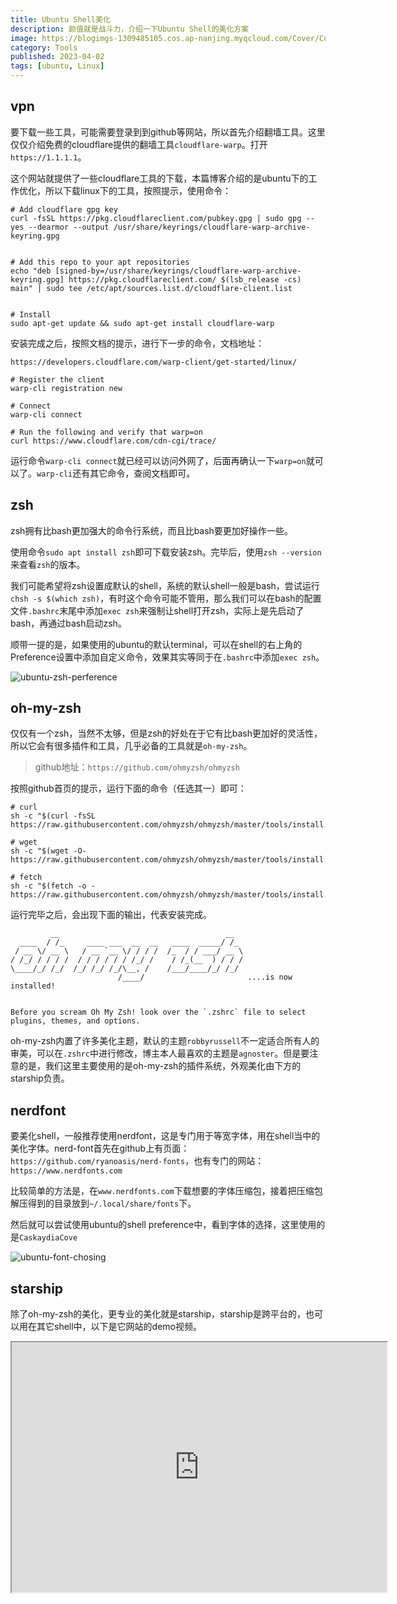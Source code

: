 ```yaml
---
title: Ubuntu Shell美化
description: 颜值就是战斗力，介绍一下Ubuntu Shell的美化方案
image: https://blogimgs-1309485105.cos.ap-nanjing.myqcloud.com/Cover/Computer/5.jpg
category: Tools
published: 2023-04-02
tags: [ubuntu, Linux]
---
```


## vpn

要下载一些工具，可能需要登录到到github等网站，所以首先介绍翻墙工具。这里仅仅介绍免费的cloudflare提供的翻墙工具`cloudflare-warp`。打开`https://1.1.1.1`。

这个网站就提供了一些cloudflare工具的下载，本篇博客介绍的是ubuntu下的工作优化，所以下载linux下的工具，按照提示，使用命令：

```shell
# Add cloudflare gpg key
curl -fsSL https://pkg.cloudflareclient.com/pubkey.gpg | sudo gpg --yes --dearmor --output /usr/share/keyrings/cloudflare-warp-archive-keyring.gpg


# Add this repo to your apt repositories
echo "deb [signed-by=/usr/share/keyrings/cloudflare-warp-archive-keyring.gpg] https://pkg.cloudflareclient.com/ $(lsb_release -cs) main" | sudo tee /etc/apt/sources.list.d/cloudflare-client.list


# Install
sudo apt-get update && sudo apt-get install cloudflare-warp
```

安装完成之后，按照文档的提示，进行下一步的命令，文档地址：

`https://developers.cloudflare.com/warp-client/get-started/linux/`

```shell
# Register the client
warp-cli registration new

# Connect
warp-cli connect

# Run the following and verify that warp=on
curl https://www.cloudflare.com/cdn-cgi/trace/
```

运行命令`warp-cli connect`就已经可以访问外网了，后面再确认一下`warp=on`就可以了。`warp-cli`还有其它命令，查阅文档即可。

## zsh

zsh拥有比bash更加强大的命令行系统，而且比bash要更加好操作一些。

使用命令`sudo apt install zsh`即可下载安装zsh。完毕后，使用`zsh --version`来查看`zsh`的版本。

我们可能希望将zsh设置成默认的shell，系统的默认shell一般是bash，尝试运行`chsh -s $(which zsh)`，有时这个命令可能不管用，那么我们可以在bash的配置文件`.bashrc`末尾中添加`exec zsh`来强制让shell打开zsh，实际上是先启动了bash，再通过bash启动zsh。

顺带一提的是，如果使用的ubuntu的默认terminal，可以在shell的右上角的Preference设置中添加自定义命令，效果其实等同于在`.bashrc`中添加`exec zsh`。

![ubuntu-zsh-perference](https://b3logfile.com/siyuan/1644568593533/assets/ubuntu-zsh-perference-20240404131654-2ty9t7z.png)

## oh-my-zsh

仅仅有一个zsh，当然不太够，但是zsh的好处在于它有比bash更加好的灵活性，所以它会有很多插件和工具，几乎必备的工具就是`oh-my-zsh`。

> github地址：`https://github.com/ohmyzsh/ohmyzsh`

按照github首页的提示，运行下面的命令（任选其一）即可：

```shell
# curl
sh -c "$(curl -fsSL https://raw.githubusercontent.com/ohmyzsh/ohmyzsh/master/tools/install.sh)"

# wget
sh -c "$(wget -O- https://raw.githubusercontent.com/ohmyzsh/ohmyzsh/master/tools/install.sh)"

# fetch
sh -c "$(fetch -o - https://raw.githubusercontent.com/ohmyzsh/ohmyzsh/master/tools/install.sh)"
```

运行完毕之后，会出现下面的输出，代表安装完成。

```shell
         __                                     __   
  ____  / /_     ____ ___  __  __   ____  _____/ /_  
 / __ \/ __ \   / __ `__ \/ / / /  /_  / / ___/ __ \ 
/ /_/ / / / /  / / / / / / /_/ /    / /_(__  ) / / / 
\____/_/ /_/  /_/ /_/ /_/\__, /    /___/____/_/ /_/  
                        /____/                       ....is now installed!


Before you scream Oh My Zsh! look over the `.zshrc` file to select plugins, themes, and options.
```

oh-my-zsh内置了许多美化主题，默认的主题`robbyrussell`不一定适合所有人的审美，可以在`.zshrc`中进行修改，博主本人最喜欢的主题是`agnoster`。但是要注意的是，我们这里主要使用的是oh-my-zsh的插件系统，外观美化由下方的starship负责。

## nerdfont

要美化shell，一般推荐使用nerdfont，这是专门用于等宽字体，用在shell当中的美化字体。nerd-font首先在github上有页面：`https://github.com/ryanoasis/nerd-fonts`，也有专门的网站：`https://www.nerdfonts.com`

比较简单的方法是，在`www.nerdfonts.com`下载想要的字体压缩包，接着把压缩包解压得到的目录放到`~/.local/share/fonts`下。

然后就可以尝试使用ubuntu的shell preference中，看到字体的选择，这里使用的是`CaskaydiaCove`

![ubuntu-font-chosing](https://b3logfile.com/siyuan/1644568593533/assets/ubuntu-font-chosing-20240404141236-0t3mebs.png)


## starship

除了oh-my-zsh的美化，更专业的美化就是starship，starship是跨平台的，也可以用在其它shell中，以下是它网站的demo视频。

<div>
<iframe height=400 width=600 src="https://starship.rs/demo.webm" />
</div>


starship也给了非常简单的安装方式，就是直接运行如下的命令：

```shell
curl -sS https://starship.rs/install.sh | sh
```

安装完毕后，在`.zshrc`最后写入下面的命令：

```shell
eval "($starship init zsh)"
```

这样，zsh以后使用的就是starship的美化方案。

然后我们需要配置具体的美化方案，配置文件在`~/.config/starship.toml`，starship提供了很多预设的方案，在这个地址：`https://starship.rs/presets/`

例如，如果喜欢`Tokyo Night`这个主题，就可以点开对应的页面，这里也提供了命令：

```
starship preset tokyo-night -o ~/.config/starship.toml
```

这样就可以看到更加漂亮的界面了。

![](https://starship.rs/presets/img/tokyo-night.png)

## zsh-autosuggestion

注意，starship只是一个美化工具，它没有自动补全功能，不要被它网站上的视频误导了，starship视频里展示的是fish的自动补全功能，zsh里面的`zsh-autosuggestion`可以做到类似的功能。

> github地址：`https://github.com/zsh-users/zsh-autosuggestions`

先前已经安装了`oh-my-zsh`，这里就直接使用`oh-my-zsh`的插件系统，使用下面的命令：

```
git clone https://github.com/zsh-users/zsh-autosuggestions ${ZSH_CUSTOM:-~/.oh-my-zsh/custom}/plugins/zsh-autosuggestions
```

接着在`.zshrc`里的`plugins`加入`zsh-autosuggestions`即可，注意每个插件用空格隔开而不是逗号，而且注意末尾的`s`。

## zoxide

zoxide是一个更加智能化的`cd`命令，看一下github页面上的demo:

![](https://github.com/ajeetdsouza/zoxide/raw/main/contrib/tutorial.webp)

安装也比较简单，按照github上的提示即可：

```
curl -sS https://raw.githubusercontent.com/ajeetdsouza/zoxide/main/install.sh | bash
```

在安装的时候，zoxide有时会提示你`PATH`的问题，因为`zoxide`不是安装在`/usr/bin`或者`/usr/local/bin`下的，而是安装在`~/.local/bin`下。

安装完之后，在`.zshrc`里面启用，我个人还喜欢直接利用alias把`cd`用`z`替换

```shell
eval "$(zoxide init zsh)"
alias cd=z
```
